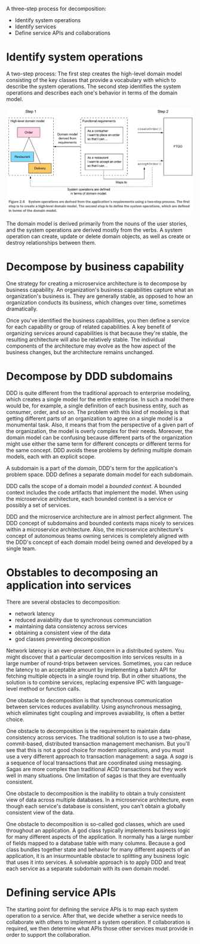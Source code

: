 A three-step process for decomposition:
- Identify system operations
- Identify services
- Define service APIs and collaborations

# Identify system operations
A two-step process: The first step creates the high-level domain model consisting of the key classes that provide a vocabulary with which to describe the system operations. The second step identifies the system operations and describes each one's behavior in terms of the domain model.

![identify system operations](../images/microservices_patterns/microservices-patterns-identify-system-operations.jpg)

The domain model is derived primarily from the nouns of the user stories, and the system operations are derived mostly from the verbs. A system operation can create, update or delete domain objects, as well as create or destroy relationships between them.

# Decompose by business capability
One strategy for creating a microservice architecture is to decompose by business capability. An organization's business capabilities capture what an organization's business is. They are generally stable, as opposed to how an organization conducts its business, which changes over time, sometimes dramatically.

Once you've identified the business capabilities, you then define a service for each capability or group of related capabilities. A key benefit of organizing services around capabilities is that because they're stable, the resulting architecture will also be relatively stable. The individual components of the architecture may evolve as the how aspect of the business changes, but the architecture remains unchanged.

# Decompose by DDD subdomains
DDD is quite different from the traditional approach to enterprise modeling, which creates a single model for the entire enterprise. In such a model there would be, for example, a single definition of each business entity, such as consumer, order, and so on. The problem with this kind of modeling is that getting different parts of an organization to agree on a single model is a monumental task. Also, it means that from the perspective of a given part of the organization, the model is overly complex for their needs. Moreover, the domain model can be confusing because different parts of the organization might use either the same term for different concepts or different terms for the same concept. DDD avoids these problems by defining multiple domain models, each with an explicit scope.

A subdomain is a part of the *domain*, DDD's term for the application's problem space. DDD defines a separate domain model for each subdomain. 

DDD calls the scope of a domain model a *bounded context*. A bounded context includes the code artifacts that implement the model. When using the microservice architecture, each bounded context is a service or possibly a set of services.

DDD and the microservice architecture are in almost perfect alignment. The DDD concept of subdomains and bounded contexts maps nicely to services within a microservice architecture. Also, the microservice architecture's concept of autonomous teams owning services is completely aligned with the DDD's concept of each domain model being owned and developed by a single team.

# Obstables to decomposing an application into services
There are several obstacles to decomposition:
- network latency
- reduced avaiability due to synchronous communciation
- maintaining data consistency across services
- obtaining a consistent view of the data
- god classes preventing decomposition

Network latency is an ever-present concern in a distributed system. You might discover that a particular decomposition into services results in a large number of round-trips between services. Sometimes, you can reduce the latency to an acceptable amount by implementing a batch API for fetching multiple objects in a single round trip. But in other situations, the solution is to combine services, replacing expensive IPC with language-level method or function calls.

One obstacle to decomposition is that synchronous communication between services reduces availability. Using asynchronous messaging, which eliminates tight coupling and improves avaiability, is often a better choice.

One obstacle to decomposition is the requirement to maintain data consistency across services. The traditional solution is to use a two-phase, commit-based, distributed transaction management mechanism. But you'll see that this is not a good choice for modern applications, and you must use a very different approach to transaction management: a saga. A *saga* is a sequence of local transactions that are coordinated using messaging. Sagas are more complex than traditional ACID transactions but they work well in many situations. One limitation of sagas is that they are eventually consistent.

One obstacle to decomposition is the inability to obtain a truly consistent view of data across multiple databases. In a microservice architecture, even though each service's database is consistent, you can't obtain a globally consistent view of the data.

One obstacle to decomposition is so-called god classes, which are used throughout an application. A god class typically implements business logic for many different aspects of the application. It normally has a large number of fields mapped to a database table with many columns. Because a god class bundles together state and behavior for many different aspects of an application, it is an insurmountable obstacle to splitting any business logic that uses it into services. A solveable approach is to apply DDD and treat each service as a separate subdomain with its own domain model.

# Defining service APIs
The starting point for defining the service APIs is to map each system operation to a service. After that, we decide whether a service needs to collaborate with others to implement a system operation. If collaboration is required, we then determine what APIs those other services must provide in order to support the collaboration.